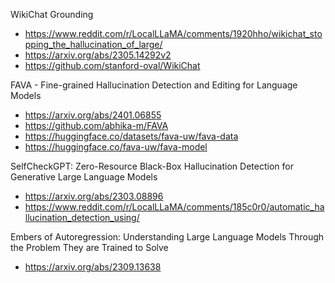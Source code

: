 WikiChat Grounding
- https://www.reddit.com/r/LocalLLaMA/comments/1920hho/wikichat_stopping_the_hallucination_of_large/
- https://arxiv.org/abs/2305.14292v2
- https://github.com/stanford-oval/WikiChat

FAVA - Fine-grained Hallucination Detection and Editing for Language Models
- https://arxiv.org/abs/2401.06855
- https://github.com/abhika-m/FAVA
- https://huggingface.co/datasets/fava-uw/fava-data
- https://huggingface.co/fava-uw/fava-model

SelfCheckGPT: Zero-Resource Black-Box Hallucination Detection for Generative Large Language Models
- https://arxiv.org/abs/2303.08896
- https://www.reddit.com/r/LocalLLaMA/comments/185c0r0/automatic_hallucination_detection_using/

Embers of Autoregression: Understanding Large Language Models Through the Problem They are Trained to Solve
- https://arxiv.org/abs/2309.13638
